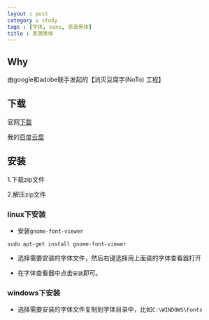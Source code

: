 ```yaml
---
layout : post
category : study
tags : [字体, sans, 思源黑体]
title : 思源黑体
---
```


## Why

由google和adobe联手发起的【消灭豆腐字(NoTo) 工程】 

## 下载

官网[下载](https://www.google.com/get/noto/#/family/noto-sans-hans)

我的[百度云盘](http://pan.baidu.com/s/1hqFzJRu)

## 安装

1.下载zip文件

2.解压zip文件

### linux下安装

- 安装`gnome-font-viewer`

```
sudo apt-get install gnome-font-viewer
```

- 选择需要安装的字体文件，然后右键选择用上面装的字体查看器打开

- 在字体查看器中点击`安装`即可。

### windows下安装

- 选择需要安装的字体文件复制到字体目录中，比如`C:\WINDOWS\Fonts`
